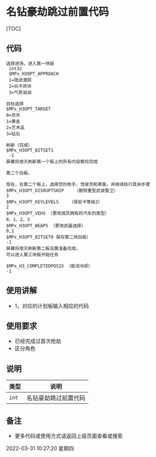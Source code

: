 # 名钻豪劫跳过前置代码

[TOC]

## 代码

```
选择进场，进入第一块版
 int32
 $MPx_H3OPT_APPROACH    
 1=隐迹潜踪
 2=兵不厌诈
 3=气势汹汹

目标选择
$MPx_H3OPT_TARGET
0=货币
1=黄金
2=艺术品
3=钻石

刷新（完成）
$MPx_H3OPT_BITSET1
 -1
屏幕将熄灭刷新第一个板上的所有内容都将完成

第二个白板。

现在，在第二个板上，选择您的枪手，驾驶员和黑客。并继续执行其余步骤
$MPx_H3OPT_DISRUPTSHIP    （删除重型武装警卫）
3
$MPx_H3OPT_KEYLEVELS    （保安卡等级2）
2
$MPx_H3OPT_VEHS （更改成员拥有的汽车的类型）
0、1、2、3
$MPx_H3OPT_WEAPS （更改武器选择）
0,1
$MPx_H3OPT_BITSET0 保存第二块白板）
-1
屏幕将熄灭刷新第二板设置准备完成。
可以进入第三块板开始任务

$MPx_H3_COMPLETEDPOSIX （取消冷却）
-1
```

## 使用讲解
- 1，对应的计划板输入相应的代码


## 使用要求
- 已经完成过首次抢劫
- 区分角色




## 说明

|类型|说明|
|:-----|-----                           |
|`int`  |名钻豪劫跳过前置代码 |



## 备注

- 更多代码或使用方式请返回上级页面查看或搜索

2022-03-31 10:27:20 星期四
